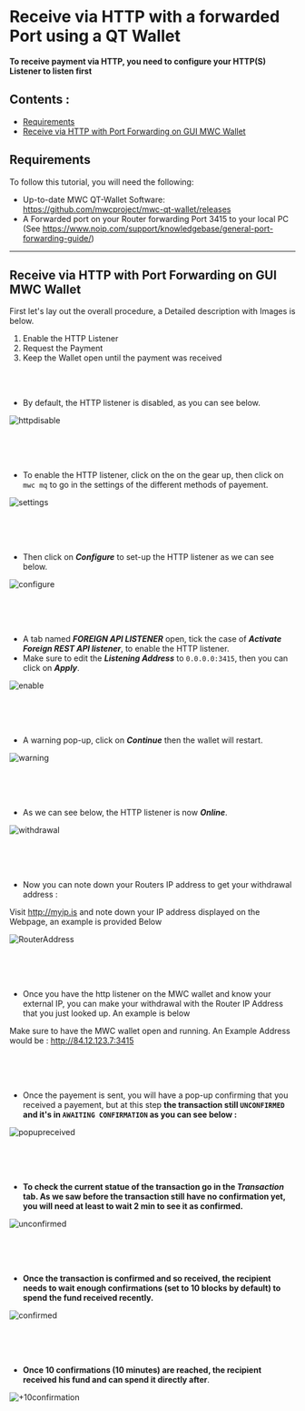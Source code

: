 # Receive via HTTP with a forwarded Port using a QT Wallet  
**To receive payment via HTTP, you need to configure your HTTP(S) Listener to listen first**


## Contents : 
  * [Requirements](#requirements)
  * [Receive via HTTP with Port Forwarding on GUI MWC Wallet](#Receive-via-HTTP-with-Port-Forwarding-on-GUI-MWC-Wallet)
  
## Requirements
To follow this tutorial, you will need the following:
- Up-to-date MWC QT-Wallet Software: https://github.com/mwcproject/mwc-qt-wallet/releases
- A Forwarded port on your Router forwarding Port 3415 to your local PC (See https://www.noip.com/support/knowledgebase/general-port-forwarding-guide/)


------

## Receive via HTTP with Port Forwarding on GUI MWC Wallet

 
 First let's lay out the overall procedure, a Detailed description with Images is below.
 
 1) Enable the HTTP Listener
 2) Request the Payment
 3) Keep the Wallet open until the payment was received
 
  
  <br />
  <br /> 
  
  - By default, the HTTP listener is disabled, as you can see below.
  
  ![httpdisable](/static/img/gui1.png "HTTP listener offline")  
  
  <br />
  <br /> 
  <br /> 
  
  - To enable the HTTP listener, click on the on the gear up, then click on `mwc mq` to go in the settings of the different methods of payement.
  
   ![settings](/static/img/gui2.png "go in the setting the different methods of payement")  
   
   <br />
   <br /> 
   <br /> 
   
  - Then click on _**Configure**_ to set-up the HTTP listener as we can see below.
  
  ![configure](/static/img/gui3.png "Configure HTTP listener")
  
  <br />
  <br /> 
  <br /> 
  
  - A tab named _**FOREIGN API LISTENER**_ open, tick the case of _**Activate Foreign REST API listener**_, to enable the HTTP listener. 
  - Make sure to edit the _**Listening Address**_ to `0.0.0.0:3415`, then you can click on _**Apply**_.


  ![enable](/static/img/apilistenerconfig.png "FOREIGN API LISTENER")  
  
  <br />
  <br /> 
  <br /> 

  - A warning pop-up, click on _**Continue**_ then the wallet will restart.
    
  ![warning](/static/img/gui5.png "Warning pop-up")  
  
  <br />
  <br /> 
  <br /> 

  - As we can see below, the HTTP listener is now _**Online**_.
  
   ![withdrawal](/static/img/gui6.png "withdrawal")
   
  <br /> 
  <br /> 
  <br /> 

- Now you can  note down your Routers IP address to get your withdrawal address : 

Visit http://myip.is and note down your IP address displayed on the Webpage, an example is provided Below



![RouterAddress](/static/img/myipis1.png "Myip.is Router IP Address")

  <br />
  <br /> 
  <br />


- Once you have the http listener on the MWC wallet and know your external IP, you can make your withdrawal with the Router IP Address that you just looked up. An example is below

Make sure to have the MWC wallet open and running. An Example Address would be  : http://84.12.123.7:3415
   


  <br />
  <br /> 
  <br />


- Once the payement is sent, you will have a pop-up confirming that you received a payement, but at this step **the transaction still ```UNCONFIRMED``` and it's in ```AWAITING CONFIRMATION``` as you can see below :**

![popupreceived](/static/img/gui9.png "Received transaction")


  <br />
  <br /> 
  <br />


- **To check the current statue of the transaction go in the _Transaction_ tab. As we saw before the transaction still have no confirmation yet, you will need at least to wait 2 min to see it as confirmed.**

![unconfirmed](/static/img/gui10.png "Unconfirmed")

  <br />
  <br /> 
  <br />


- **Once the transaction is confirmed and so received, the recipient needs to wait enough confirmations (set to 10 blocks by default) to spend the fund received recently.**   

![confirmed](/static/img/gui11.png "awaiting confirmations")

  <br />
  <br /> 
  <br />


- **Once 10 confirmations (10 minutes) are reached, the recipient received his fund and can spend it directly after**.   

![+10confirmation](/static/img/gui12.png "+10 confirmations")



